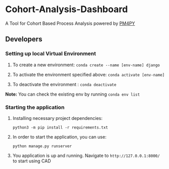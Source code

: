 # Cohort-Analysis-Dashboard

A Tool for Cohort Based Process Analysis powered by [PM4PY](https://pm4py.fit.fraunhofer.de/)

## Developers

### Setting up local Virtual Environment

1. To create a new environment: `conda create --name [env-name] django`

2. To activate the environment specified above: `conda activate [env-name]`

3. To deactivate the environment : `conda deactivate`

**Note:** You can check the existing env by running `conda env list`

### Starting the application

1. Installing necessary project dependencies:

    `python3 -m pip install -r requirements.txt`
2. In order to start the application, you can use:

    `python manage.py runserver`

3. You application is up and running. Navigate to `http://127.0.0.1:8000/` to start using CAD
